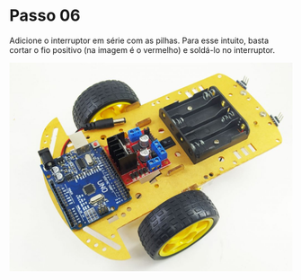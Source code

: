 # Passo 06

Adicione o interruptor em série com as pilhas. Para esse intuito, basta cortar o fio positivo (na imagem é o vermelho) e soldá-lo no interruptor.

![](images/image6.png)

